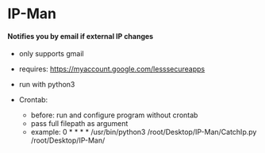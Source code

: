 # IP-Man
#### Notifies you by email if external IP changes

* only supports gmail
* requires: https://myaccount.google.com/lesssecureapps
* run with python3


* Crontab:
  * before: run and configure program without crontab
  * pass full filepath as argument
  * example: 0 * * * * /usr/bin/python3 /root/Desktop/IP-Man/CatchIp.py /root/Desktop/IP-Man/